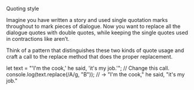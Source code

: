Quoting style


Imagine you have written a story and used single quotation marks throughout to mark pieces of dialogue. Now you want to replace all the dialogue quotes with double quotes, while keeping the single quotes used in contractions like aren’t.

Think of a pattern that distinguishes these two kinds of quote usage and craft a call to the replace method that does the proper replacement.

let text = "'I'm the cook,' he said, 'it's my job.'";
// Change this call.
console.log(text.replace(/A/g, "B"));
// → "I'm the cook," he said, "it's my job."